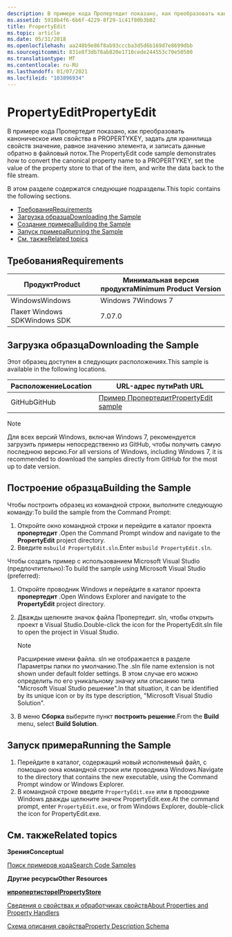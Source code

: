 ```yaml
---
description: В примере кода Пропертедит показано, как преобразовать каноническое имя свойства в PROPERTYKEY, задать для хранилища свойств значение, равное значению элемента, и записать данные обратно в файловый поток.
ms.assetid: 5918b4f6-6b6f-4229-8f29-1c41f80b3b02
title: PropertyEdit
ms.topic: article
ms.date: 05/31/2018
ms.openlocfilehash: aa248b9e86f8ab93cccba3d5d6b169d7e8699dbb
ms.sourcegitcommit: 831e8f3db78ab820e1710cede244553c70e50500
ms.translationtype: MT
ms.contentlocale: ru-RU
ms.lasthandoff: 01/07/2021
ms.locfileid: "103896934"
---
```

# <a name="propertyedit"></a><span data-ttu-id="0ee5e-103">PropertyEdit</span><span class="sxs-lookup"><span data-stu-id="0ee5e-103">PropertyEdit</span></span>

<span data-ttu-id="0ee5e-104">В примере кода Пропертедит показано, как преобразовать каноническое имя свойства в PROPERTYKEY, задать для хранилища свойств значение, равное значению элемента, и записать данные обратно в файловый поток.</span><span class="sxs-lookup"><span data-stu-id="0ee5e-104">The PropertyEdit code sample demonstrates how to convert the canonical property name to a PROPERTYKEY, set the value of the property store to that of the item, and write the data back to the file stream.</span></span>

<span data-ttu-id="0ee5e-105">В этом разделе содержатся следующие подразделы.</span><span class="sxs-lookup"><span data-stu-id="0ee5e-105">This topic contains the following sections.</span></span>

-   [<span data-ttu-id="0ee5e-106">Требования</span><span class="sxs-lookup"><span data-stu-id="0ee5e-106">Requirements</span></span>](#requirements)
-   [<span data-ttu-id="0ee5e-107">Загрузка образца</span><span class="sxs-lookup"><span data-stu-id="0ee5e-107">Downloading the Sample</span></span>](#downloading-the-sample)
-   [<span data-ttu-id="0ee5e-108">Создание примера</span><span class="sxs-lookup"><span data-stu-id="0ee5e-108">Building the Sample</span></span>](#building-the-sample)
-   [<span data-ttu-id="0ee5e-109">Запуск примера</span><span class="sxs-lookup"><span data-stu-id="0ee5e-109">Running the Sample</span></span>](#running-the-sample)
-   [<span data-ttu-id="0ee5e-110">См. также</span><span class="sxs-lookup"><span data-stu-id="0ee5e-110">Related topics</span></span>](#related-topics)

## <a name="requirements"></a><span data-ttu-id="0ee5e-111">Требования</span><span class="sxs-lookup"><span data-stu-id="0ee5e-111">Requirements</span></span>



| <span data-ttu-id="0ee5e-112">Продукт</span><span class="sxs-lookup"><span data-stu-id="0ee5e-112">Product</span></span>     | <span data-ttu-id="0ee5e-113">Минимальная версия продукта</span><span class="sxs-lookup"><span data-stu-id="0ee5e-113">Minimum Product Version</span></span> |
|-------------|-------------------------|
| <span data-ttu-id="0ee5e-114">Windows</span><span class="sxs-lookup"><span data-stu-id="0ee5e-114">Windows</span></span>     | <span data-ttu-id="0ee5e-115">Windows 7</span><span class="sxs-lookup"><span data-stu-id="0ee5e-115">Windows 7</span></span>               |
| <span data-ttu-id="0ee5e-116">Пакет Windows SDK</span><span class="sxs-lookup"><span data-stu-id="0ee5e-116">Windows SDK</span></span> | <span data-ttu-id="0ee5e-117">7.0</span><span class="sxs-lookup"><span data-stu-id="0ee5e-117">7.0</span></span>                     |



 

## <a name="downloading-the-sample"></a><span data-ttu-id="0ee5e-118">Загрузка образца</span><span class="sxs-lookup"><span data-stu-id="0ee5e-118">Downloading the Sample</span></span>

<span data-ttu-id="0ee5e-119">Этот образец доступен в следующих расположениях.</span><span class="sxs-lookup"><span data-stu-id="0ee5e-119">This sample is available in the following locations.</span></span>



| <span data-ttu-id="0ee5e-120">Расположение</span><span class="sxs-lookup"><span data-stu-id="0ee5e-120">Location</span></span>      | <span data-ttu-id="0ee5e-121">URL-адрес пути</span><span class="sxs-lookup"><span data-stu-id="0ee5e-121">Path URL</span></span>                                                                  |
|---------------|---------------------------------------------------------------------------|
| <span data-ttu-id="0ee5e-122">GitHub</span><span class="sxs-lookup"><span data-stu-id="0ee5e-122">GitHub</span></span>  | [<span data-ttu-id="0ee5e-123">Пример Пропертедит</span><span class="sxs-lookup"><span data-stu-id="0ee5e-123">PropertyEdit sample</span></span>](https://github.com/microsoft/Windows-classic-samples/tree/master/Samples/Win7Samples/winui/shell/appplatform/PropertyEdit)    |



 

 

> [!Note]  
> <span data-ttu-id="0ee5e-124">Для всех версий Windows, включая Windows 7, рекомендуется загрузить примеры непосредственно из GitHub, чтобы получить самую последнюю версию.</span><span class="sxs-lookup"><span data-stu-id="0ee5e-124">For all versions of Windows, including Windows 7, it is recommended to download the samples directly from GitHub for the most up to date version.</span></span>

 

## <a name="building-the-sample"></a><span data-ttu-id="0ee5e-125">Построение образца</span><span class="sxs-lookup"><span data-stu-id="0ee5e-125">Building the Sample</span></span>

<span data-ttu-id="0ee5e-126">Чтобы построить образец из командной строки, выполните следующую команду:</span><span class="sxs-lookup"><span data-stu-id="0ee5e-126">To build the sample from the Command Prompt:</span></span>

1.  <span data-ttu-id="0ee5e-127">Откройте окно командной строки и перейдите в каталог проекта **пропертедит** .</span><span class="sxs-lookup"><span data-stu-id="0ee5e-127">Open the Command Prompt window and navigate to the **PropertyEdit** project directory.</span></span> 
2.  <span data-ttu-id="0ee5e-128">Введите `msbuild PropertyEdit.sln`.</span><span class="sxs-lookup"><span data-stu-id="0ee5e-128">Enter `msbuild PropertyEdit.sln`.</span></span>

<span data-ttu-id="0ee5e-129">Чтобы создать пример с использованием Microsoft Visual Studio (предпочтительно):</span><span class="sxs-lookup"><span data-stu-id="0ee5e-129">To build the sample using Microsoft Visual Studio (preferred):</span></span>

1.  <span data-ttu-id="0ee5e-130">Откройте проводник Windows и перейдите в каталог проекта **пропертедит** .</span><span class="sxs-lookup"><span data-stu-id="0ee5e-130">Open Windows Explorer and navigate to the **PropertyEdit** project directory.</span></span>
2.  <span data-ttu-id="0ee5e-131">Дважды щелкните значок файла Пропертедит. sln, чтобы открыть проект в Visual Studio.</span><span class="sxs-lookup"><span data-stu-id="0ee5e-131">Double-click the icon for the PropertyEdit.sln file to open the project in Visual Studio.</span></span>
    > [!Note]  
    > <span data-ttu-id="0ee5e-132">Расширение имени файла. sln не отображается в разделе Параметры папки по умолчанию.</span><span class="sxs-lookup"><span data-stu-id="0ee5e-132">The .sln file name extension is not shown under default folder settings.</span></span> <span data-ttu-id="0ee5e-133">В этом случае его можно определить по его уникальному значку или описанию типа "Microsoft Visual Studio решение".</span><span class="sxs-lookup"><span data-stu-id="0ee5e-133">In that situation, it can be identified by its unique icon or by its type description, "Microsoft Visual Studio Solution".</span></span>

     

3.  <span data-ttu-id="0ee5e-134">В меню **Сборка** выберите пункт **построить решение**.</span><span class="sxs-lookup"><span data-stu-id="0ee5e-134">From the **Build** menu, select **Build Solution**.</span></span>

## <a name="running-the-sample"></a><span data-ttu-id="0ee5e-135">Запуск примера</span><span class="sxs-lookup"><span data-stu-id="0ee5e-135">Running the Sample</span></span>

1.  <span data-ttu-id="0ee5e-136">Перейдите в каталог, содержащий новый исполняемый файл, с помощью окна командной строки или проводника Windows.</span><span class="sxs-lookup"><span data-stu-id="0ee5e-136">Navigate to the directory that contains the new executable, using the Command Prompt window or Windows Explorer.</span></span>
2.  <span data-ttu-id="0ee5e-137">В командной строке введите `PropertyEdit.exe` или в проводнике Windows дважды щелкните значок PropertyEdit.exe.</span><span class="sxs-lookup"><span data-stu-id="0ee5e-137">At the command prompt, enter `PropertyEdit.exe`, or from Windows Explorer, double-click the icon for PropertyEdit.exe.</span></span>

## <a name="related-topics"></a><span data-ttu-id="0ee5e-138">См. также</span><span class="sxs-lookup"><span data-stu-id="0ee5e-138">Related topics</span></span>

<dl> <dt>

<span data-ttu-id="0ee5e-139">**Зрения**</span><span class="sxs-lookup"><span data-stu-id="0ee5e-139">**Conceptual**</span></span>
</dt> <dt>

[<span data-ttu-id="0ee5e-140">Поиск примеров кода</span><span class="sxs-lookup"><span data-stu-id="0ee5e-140">Search Code Samples</span></span>](-search-samples-ovw.md)
</dt> <dt>

<span data-ttu-id="0ee5e-141">**Другие ресурсы**</span><span class="sxs-lookup"><span data-stu-id="0ee5e-141">**Other Resources**</span></span>
</dt> <dt>

[<span data-ttu-id="0ee5e-142">**ипропертисторе**</span><span class="sxs-lookup"><span data-stu-id="0ee5e-142">**IPropertyStore**</span></span>](/windows/win32/api/propsys/nn-propsys-ipropertystore)
</dt> <dt>

[<span data-ttu-id="0ee5e-143">Сведения о свойствах и обработчиках свойств</span><span class="sxs-lookup"><span data-stu-id="0ee5e-143">About Properties and Property Handlers</span></span>](../properties/building-property-handlers-properties.md)
</dt> <dt>

<span data-ttu-id="0ee5e-144">[Схема описания свойства](/previous-versions//cc144127(v=vs.85))</span><span class="sxs-lookup"><span data-stu-id="0ee5e-144">[Property Description Schema](/previous-versions//cc144127(v=vs.85))</span></span>
</dt> </dl>

 

 
